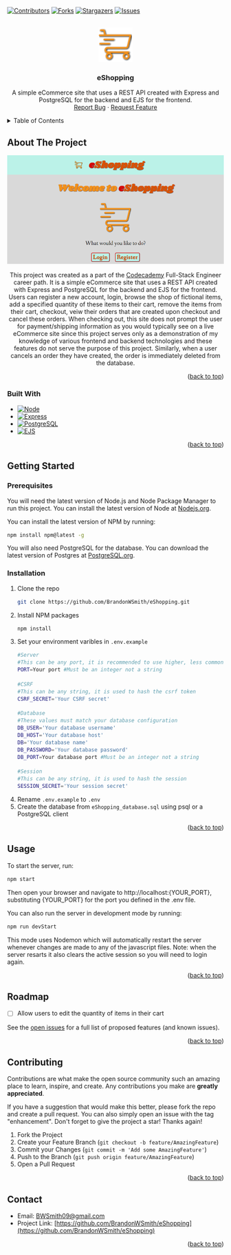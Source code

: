 <a name="readme-top"></a>


<!-- PROJECT SHIELDS -->
[![Contributors][contributors-shield]][contributors-url]
[![Forks][forks-shield]][forks-url]
[![Stargazers][stars-shield]][stars-url]
[![Issues][issues-shield]][issues-url]



<!-- PROJECT LOGO -->
<br />
<div align="center">
  <a href="https://github.com/BrandonWSmith/eShopping">
    <img src="public\images\shopping-cart-shadow.png" alt="Logo" width="80" height="80">
  </a>

<h3 align="center">eShopping</h3>

  <p align="center">
    A simple eCommerce site that uses a REST API created with Express and PostgreSQL for the backend and EJS for the frontend.
    <br />
    <a href="https://github.com/BrandonWSmith/eShopping/issues/new?labels=bug&template=bug-report---.md">Report Bug</a>
    ·
    <a href="https://github.com/BrandonWSmith/eShopping/issues/new?labels=enhancement&template=feature-request---.md">Request Feature</a>
  </p>
</div>



<!-- TABLE OF CONTENTS -->
<details>
  <summary>Table of Contents</summary>
  <ol>
    <li>
      <a href="#about-the-project">About The Project</a>
      <ul>
        <li><a href="#built-with">Built With</a></li>
      </ul>
    </li>
    <li>
      <a href="#getting-started">Getting Started</a>
      <ul>
        <li><a href="#prerequisites">Prerequisites</a></li>
        <li><a href="#installation">Installation</a></li>
      </ul>
    </li>
    <li><a href="#usage">Usage</a></li>
    <li><a href="#roadmap">Roadmap</a></li>
    <li><a href="#contributing">Contributing</a></li>
    <li><a href="#contact">Contact</a></li>
  </ol>
</details>



<!-- ABOUT THE PROJECT -->
## About The Project

![eShopping Screen Shot][eShopping-screenshot]

<p align="center">
  This project was created as a part of the <a href="https://www.codecademy.com">Codecademy</a> Full-Stack Engineer career path. It is a simple eCommerce site that uses a REST API created with Express and PostgreSQL for the backend and EJS for the frontend. Users can register a new account, login, browse the shop of fictional items, add a specified quantity of these items to their cart, remove the items from their cart, checkout, veiw their orders that are created upon checkout and cancel these orders. When checking out, this site does not prompt the user for payment/shipping information as you would typically see on a live eCommerce site since this project serves only as a demonstration of my knowledge of various frontend and backend technologies and these features do not serve the purpose of this project. Similarly, when a user cancels an order they have created, the order is immediately deleted from the database.
</p>

<p align="right">(<a href="#readme-top">back to top</a>)</p>



### Built With

* [![Node][Node.js]][Node-url]
* [![Express][Express.js]][Express-url]
* [![PostgreSQL][PostgreSQL]][PostgreSQL-url]
* [![EJS][EJS]][EJS-url]

<p align="right">(<a href="#readme-top">back to top</a>)</p>



<!-- GETTING STARTED -->
## Getting Started

### Prerequisites

You will need the latest version of Node.js and Node Package Manager to run this project. You can install the latest version of Node at <a href="https://nodejs.org/">Nodejs.org</a>.

You can install the latest version of NPM by running:
 ```sh
 npm install npm@latest -g
 ```

You will also need PostgreSQL for the database. You can download the latest version of Postgres at <a href="https://www.postgresql.org/">PostgreSQL.org</a>.

### Installation

1. Clone the repo
   ```sh
   git clone https://github.com/BrandonWSmith/eShopping.git
   ```
2. Install NPM packages
   ```sh
   npm install
   ```
3. Set your environment varibles in `.env.example`
   ```sh
   #Server
   #This can be any port, it is recommended to use higher, less commonly used ports to prevent attacks
   PORT=Your port #Must be an integer not a string

   #CSRF
   #This can be any string, it is used to hash the csrf token
   CSRF_SECRET='Your CSRF secret'

   #Database
   #These values must match your database configuration
   DB_USER='Your database username'
   DB_HOST='Your database host'
   DB='Your database name'
   DB_PASSWORD='Your database password'
   DB_PORT=Your database port #Must be an integer not a string

   #Session
   #This can be any string, it is used to hash the session
   SESSION_SECRET='Your session secret'
   ```
4. Rename `.env.example` to `.env`
5. Create the database from `eShopping_database.sql` using psql or a PostgreSQL client

<p align="right">(<a href="#readme-top">back to top</a>)</p>



<!-- USAGE EXAMPLES -->
## Usage

To start the server, run:
 ```sh
 npm start
 ```
Then open your browser and navigate to http://localhost:{YOUR_PORT}, substituting {YOUR_PORT} for the port you defined in the .env file.

You can also run the server in development mode by running:
 ```sh
 npm run devStart
 ```
 This mode uses Nodemon which will automatically restart the server whenever changes are made to any of the javascript files. Note: when the server resarts it also clears the active session so you will need to login again.

<p align="right">(<a href="#readme-top">back to top</a>)</p>



<!-- ROADMAP -->
## Roadmap

- [ ] Allow users to edit the quantity of items in their cart

See the [open issues](https://github.com/BrandonWSmith/eShopping/issues) for a full list of proposed features (and known issues).

<p align="right">(<a href="#readme-top">back to top</a>)</p>



<!-- CONTRIBUTING -->
## Contributing

Contributions are what make the open source community such an amazing place to learn, inspire, and create. Any contributions you make are **greatly appreciated**.

If you have a suggestion that would make this better, please fork the repo and create a pull request. You can also simply open an issue with the tag "enhancement".
Don't forget to give the project a star! Thanks again!

1. Fork the Project
2. Create your Feature Branch (`git checkout -b feature/AmazingFeature`)
3. Commit your Changes (`git commit -m 'Add some AmazingFeature'`)
4. Push to the Branch (`git push origin feature/AmazingFeature`)
5. Open a Pull Request

<p align="right">(<a href="#readme-top">back to top</a>)</p>



<!-- CONTACT -->
## Contact

* Email: BWSmith09@gmail.com
* Project Link: [https://github.com/BrandonWSmith/eShopping](https://github.com/BrandonWSmith/eShopping)

<p align="right">(<a href="#readme-top">back to top</a>)</p>



<!-- MARKDOWN LINKS & IMAGES -->
<!-- https://www.markdownguide.org/basic-syntax/#reference-style-links -->
[contributors-shield]: https://img.shields.io/github/contributors/BrandonWSmith/eShopping.svg?style=for-the-badge
[contributors-url]: https://github.com/BrandonWSmith/eShopping/graphs/contributors
[forks-shield]: https://img.shields.io/github/forks/BrandonWSmith/eShopping.svg?style=for-the-badge
[forks-url]: https://github.com/BrandonWSmith/eShopping/network/members
[stars-shield]: https://img.shields.io/github/stars/BrandonWSmith/eShopping.svg?style=for-the-badge
[stars-url]: https://github.com/BrandonWSmith/eShopping/stargazers
[issues-shield]: https://img.shields.io/github/issues/BrandonWSmith/eShopping.svg?style=for-the-badge
[issues-url]: https://github.com/BrandonWSmith/eShopping/issues
[eShopping-screenshot]: public/images/screenshot.png
[Node.js]: https://img.shields.io/badge/Node.js-43853D?style=for-the-badge&logo=node.js&logoColor=white
[Node-url]: https://nodejs.org/
[Express.js]: https://img.shields.io/badge/Express.js-404D59?style=for-the-badge
[Express-url]: https://expressjs.com/
[PostgreSQL]: https://img.shields.io/badge/PostgreSQL-316192?style=for-the-badge&logo=postgresql&logoColor=white
[PostgreSQL-url]: https://www.postgresql.org/
[EJS]: https://img.shields.io/badge/EJS-F5F5F5?style=for-the-badge&logo=data%3Aimage%2Fsvg%2Bxml%3Bbase64%2CPHN2ZyBpZD0iZWpzIiBkYXRhLW5hbWU9ImVqcyIgeG1sbnM9Imh0dHA6Ly93d3cudzMub3JnLzIwMDAvc3ZnIiB3aWR0aD0iNDgiIGhlaWdodD0iNDgiIHZpZXdCb3g9IjAgMCA4LjUgOC41Ij48ZGVmcz48c3R5bGU%2BLmNscy0xe2ZpbGw6I2I0Y2E2NTt9LmNscy0ye2ZpbGw6I2E5MWU1MDt9PC9zdHlsZT48L2RlZnM%2BPHRpdGxlPmVqczwvdGl0bGU%2BPHBvbHlnb24gY2xhc3M9ImNscy0xIiBwb2ludHM9IjYuNzUgNi4zMiA2LjE1IDYuODggMy45OSA2Ljg3IDMuNTMgNi4zIDMuOTYgNS45IDQuMjkgNi4zIDYuNzUgNi4zMiIvPjxwb2x5Z29uIGNsYXNzPSJjbHMtMiIgcG9pbnRzPSIyLjc0IDYuNjYgMi42NyA3LjIgMS4yOCA3LjE5IDEuMzYgNi42NSAyLjc0IDYuNjYiLz48cG9seWdvbiBjbGFzcz0iY2xzLTIiIHBvaW50cz0iMi45OCAyLjI0IDIuNTUgMS43IDMuMTIgMS4xNyAzLjU1IDEuNzEgMi45OCAyLjI0Ii8%2BPHBvbHlnb24gY2xhc3M9ImNscy0yIiBwb2ludHM9IjMuNzggMi45NCAxLjkzIDIuOTMgMiAyLjQgMy44NSAyLjQxIDMuNzggMi45NCIvPjxwYXRoIGNsYXNzPSJjbHMtMSIgZD0iTTguMzUsM1MtNS45MSwyLjEzLDMuMTcsNy42MmMwLDAtMS45NC0xLjYxLTEuNy0yLjIsMCwwLDEtLjE2LDEuMjEuMTMsMCwwLS42LTEtMS40My0xQzEuMjUsNC41MSwxLjE2LDMuNDQsOC4zNSwzWiIvPjxwb2x5Z29uIGNsYXNzPSJjbHMtMiIgcG9pbnRzPSIyLjc4IDYuNjMgMy4zNSAyLjQxIDMuODUgMi40MSAzLjI4IDYuNjQgMi43OCA2LjYzIi8%2BPHBvbHlnb24gY2xhc3M9ImNscy0yIiBwb2ludHM9IjYuNTggMy42NSA2LjY0IDMuMjMgNi40NSAzIDQuNzMgMi45OCA0LjQ4IDMuMjIgNC4zNiA0LjEyIDQuNTUgNC4zNiA2LjQ4IDQuMzggNi45NCA0Ljk0IDYuNzUgNi4zMiA2IDYuMzIgNi4yNSA2LjA4IDYuMzggNS4xOCA2LjE5IDQuOTQgNC4yNSA0LjkyIDMuOCA0LjM2IDMuOTggMi45OCA0LjU5IDIuNDIgNi43NSAyLjQzIDcuMiAzIDcuMTEgMy42NSA2LjU4IDMuNjUiLz48cG9seWdvbiBjbGFzcz0iY2xzLTIiIHBvaW50cz0iMi4zNiA2LjgxIDIuOTcgNi4yNSAzLjI4IDYuNjQgMi42NyA3LjIgMi4zNiA2LjgxIi8%2BPHBvbHlnb24gY2xhc3M9ImNscy0yIiBwb2ludHM9IjEuMjggNy4xOSAwLjggNi41OCAxLjIyIDYuMiAxLjcgNi44MSAxLjI4IDcuMTkiLz48L3N2Zz4%3D
[EJS-url]: https://ejs.co/
